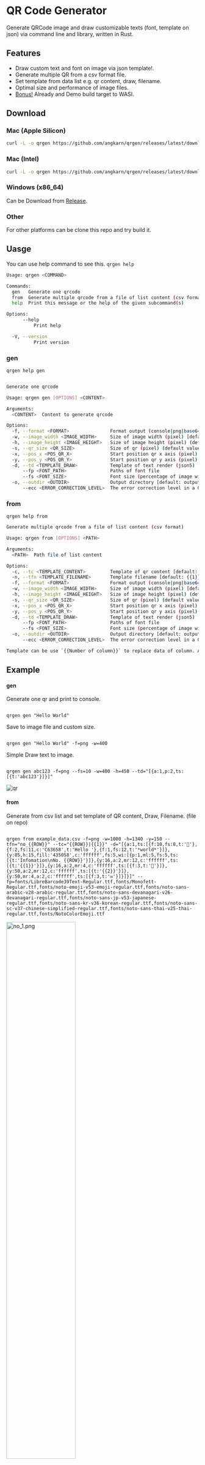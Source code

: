 # QR Code Generator

Generate QRCode image and draw customizable texts (font, template on json) via command line and library, written in Rust.

## Features

- Draw custom text and font on image via json template!.
- Generate multiple QR from a csv format file.
- Set template from data list e.g. qr content, draw, filename.
- Optimal size and performance of image files.
- [Bonus!](#bonus) Already and Demo build target to WASI.

## Download

### Mac (Apple Silicon)

```sh
curl -L -o qrgen https://github.com/angkarn/qrgen/releases/latest/download/qrgen-aarch64-apple-darwin && chmod +x qrgen
```

### Mac (Intel)

```sh
curl -L -o qrgen https://github.com/angkarn/qrgen/releases/latest/download/qrgen-x86_64-apple-darwin && chmod +x qrgen
```

### Windows (x86_64)

Can be Download from [Release](https://github.com/angkarn/qrgen/releases).

### Other

For other platforms can be clone this repo and try build it.

## Uasge

You can use help command to see this.
`qrgen help`

```bash
Usage: qrgen <COMMAND>

Commands:
  gen   Generate one qrcode
  from  Generate multiple qrcode from a file of list content (csv format)
  help  Print this message or the help of the given subcommand(s)

Options:
      --help
          Print help

  -V, --version
          Print version
```

### gen

`qrgen help gen`

```bash

Generate one qrcode

Usage: qrgen gen [OPTIONS] <CONTENT>

Arguments:
  <CONTENT>  Content to generate qrcode

Options:
  -f, --format <FORMAT>               Format output (console|png|base64) [default: console]
  -w, --image_width <IMAGE_WIDTH>     Size of image width (pixel) [default: 1000]
  -h, --image_height <IMAGE_HEIGHT>   Size of image height (pixel) (default value is image width)
  -s, --qr_size <QR_SIZE>             Size of qr (pixel) (default value is image width)
  -x, --pos_x <POS_QR_X>              Start position qr x axis (pixel) [default: 0]
  -y, --pos_y <POS_QR_Y>              Start position qr y axis (pixel) [default: 0]
  -d, --td <TEMPLATE_DRAW>            Template of text render (json5)
      --fp <FONT_PATH>                Paths of font file
      --fs <FONT_SIZE>                Font size (percentage of image width) [default: 3]
  -o, --outdir <OUTDIR>               Output directory [default: output]
      --ecc <ERROR_CORRECTION_LEVEL>  The error correction level in a QR Code symbol. (l|m|q|h) [default: m]

```

### from

`qrgen help from`

```bash
Generate multiple qrcode from a file of list content (csv format)

Usage: qrgen from [OPTIONS] <PATH>

Arguments:
  <PATH>  Path file of list content

Options:
  -c, --tc <TEMPLATE_CONTENT>         Template of qr content [default: {{1}}]
  -n, --tfn <TEMPLATE_FILENAME>       Template filename [default: {{1}}]
  -f, --format <FORMAT>               Format output (console|png|base64) [default: console]
  -w, --image_width <IMAGE_WIDTH>     Size of image width (pixel) [default: 1000]
  -h, --image_height <IMAGE_HEIGHT>   Size of image height (pixel) (default value is image width)
  -s, --qr_size <QR_SIZE>             Size of qr (pixel) (default value is image width)
  -x, --pos_x <POS_QR_X>              Start position qr x axis (pixel) [default: 0]
  -y, --pos_y <POS_QR_Y>              Start position qr y axis (pixel) [default: 0]
  -d, --td <TEMPLATE_DRAW>            Template of text render (json5)
      --fp <FONT_PATH>                Paths of font file
      --fs <FONT_SIZE>                Font size (percentage of image width) [default: 3]
  -o, --outdir <OUTDIR>               Output directory [default: output]
      --ecc <ERROR_CORRECTION_LEVEL>  The error correction level in a QR Code symbol. (l|m|q|h) [default: m]

Template can be use `{{Number of column}}` to replace data of column. And use `{{ROW}}` to replace number of row.
```

## Example

#### gen

Generate one qr and print to console.

```

qrgen gen "Hello World"

```

Save to image file and custom size.

```

qrgen gen "Hello World" -f=png -w=400

```

Simple Draw text to image.

```

qrgen gen abc123 -f=png --fs=10 -w=400 -h=450 --td="[{a:1,p:2,ts:[{t:'abc123'}]}]"

```

![qr](https://raw.githubusercontent.com/angkarn/qrgen/main/example/simple_draw/qr.png)

#### from

Generate from csv list and set template of QR content, Draw, Filename. (file on repo)

```

qrgen from example_data.csv -f=png -w=1000 -h=1340 -y=150 --tfn="no_{{ROW}}" --tc="{{ROW}}|{{1}}" -d="[{a:1,ts:[{f:10,fs:8,t:'🌈'},{f:2,fs:11,c:'C63658',t:'Hello '},{f:1,fs:12,t:'*world*'}]},{y:85,h:15,fill:'435058',c:'ffffff',fs:5,wi:[{p:1,ml:5,fs:5,ts:[{t:'Infomation\nNo. {{ROW}}'}]},{y:16,a:2,mr:12,c:'ffffff',ts:[{t:'{{1}}'}]},{y:16,a:2,mr:4,c:'ffffff',ts:[{f:3,t:'👤'}]},{y:50,a:2,mr:12,c:'ffffff',ts:[{t:'{{2}}'}]},{y:50,mr:4,a:2,c:'ffffff',ts:[{f:3,t:'✉️'}]}]}]" --fp=fonts/LibreBarcode39Text-Regular.ttf,fonts/Monofett-Regular.ttf,fonts/noto-emoji-v53-emoji-regular.ttf,fonts/noto-sans-arabic-v28-arabic-regular.ttf,fonts/noto-sans-devanagari-v26-devanagari-regular.ttf,fonts/noto-sans-jp-v53-japanese-regular.ttf,fonts/noto-sans-kr-v36-korean-regular.ttf,fonts/noto-sans-sc-v37-chinese-simplified-regular.ttf,fonts/noto-sans-thai-v25-thai-regular.ttf,fonts/NotoColorEmoji.ttf

```

<img src="https://raw.githubusercontent.com/angkarn/qrgen/main/example/template_qr_filename_draw/no_1.png" alt="no_1.png" width="60%"/>

```

output/
no_1.png
no_2.png
no_3.png

```

#### Fun!

```

qrgen from example_data_markup.csv -f=png -w=1000 -h=1000 -s=0 --fs=2.4 --tfn="hello_world" --fp=fonts/noto-sans-thai-v25-thai-regular.ttf,fonts/noto-sans-arabic-v28-arabic-regular.ttf,fonts/noto-sans-jp-v53-japanese-regular.ttf,fonts/noto-sans-kr-v36-korean-regular.ttf,fonts/noto-sans-sc-v37-chinese-simplified-regular.ttf,fonts/noto-sans-devanagari-v26-devanagari-regular.ttf,fonts/NotoColorEmoji.ttf,fonts/Monofett-Regular.ttf,fonts/LibreBarcode39Text-Regular.ttf -d="[{fill:'e9e0d4'},{y:3,a:1,c:'000000',ts:[{fs:6,t:'{{1}}'},{f:8,fs:8,c:'C63658',t:'{{2}} '},{f:9,fs:8,t:'*{{3}}*'}]},{a:1,y:18,fs:4.5,ts:[{t:'{{4}}'}]},{y:28,h:0.3,ml:30,mr:30,fill:'b1b2b3'},{y:30,c:'ff999a',ts:[{t:'{{5}}'},{c:'0c87a5',t:' {{6}}'}]},{y:40,a:2,ts:[{fs:2,t:'{{5}} {{6}}'}]},{y:52,ml:3,mr:3,p:1,w:50,h:40,ts:[{c:'000000',t:'{{5}} {{6}}'}]},{x:50,y:52,w:50,h:45,ml:3,mr:3,fill:'8d8282',wi:[{ml:3,mr:3,mb:3,mt:3,fill:'36454F',wi:[{p:2,ml:1,mr:1,ts:[{c:'ffffff',t:'{{5}} {{6}}'}]}]}]},{ts:[{c:'e74c3c',t:'a:0'},{c:'2ecc71',t:' p:0'}]},{a:1,ts:[{c:'5dade2',t:'a:1'},{c:'2ecc71',t:' p:0'}]},{a:2,ts:[{c:'f39c12',t:'a:2'},{c:'2ecc71',t:' p:0'}]},{p:1,ts:[{c:'e74c3c',t:'a:0'},{c:'71569b',t:' p:1'}]},{a:1,p:1,ts:[{c:'5dade2',t:'a:1'},{c:'71569b',t:' p:1'}]},{a:2,p:1,ts:[{c:'f39c12',t:'a:2'},{c:'71569b',t:' p:1'}]},{p:2,ts:[{c:'e74c3c',t:'a:0'},{c:'f17ba3',t:' p:2'}]},{a:1,p:2,ts:[{c:'5dade2',t:'a:1'},{c:'f17ba3',t:' p:2'}]},{a:2,p:2,ts:[{c:'f39c12',t:'a:2'},{c:'f17ba3',t:' p:2'}]}]"

```

<img src="https://raw.githubusercontent.com/angkarn/qrgen/main/example/hello_world/hello_world.png" alt="no_1.png" width="60%"/>

## Bonus!

[Demo](https://qrgen-browser-demo.pages.dev) and [repo](https://github.com/angkarn/qrgen-browser-demo) uses wasm file from build target to WebAssembly `wasm32-wasi`, By running on client browser.

## Build

This project uses dependency from [rust-text-draw](https://github.com/angkarn/rust-text-draw). Please clone this repo before.
